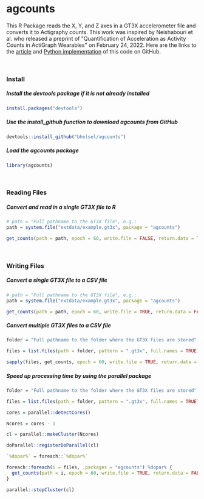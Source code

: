 # agcounts

This R Package reads the X, Y, and Z axes in a GT3X accelerometer file and converts it to Actigraphy counts. This work was inspired by Neishabouri et al. who released a preprint of "Quantification of Acceleration as Activity Counts in ActiGraph Wearables" on February 24, 2022. Here are the links to the <a href = https://www.researchsquare.com/article/rs-1370418/v1>article</a> and <a href = https://github.com/actigraph/agcounts>Python implementation</a> of this code on GitHub.

<br>

### Install

##### Install the devtools package if it is not already installed

```r
install.packages("devtools")
```

##### Use the install_github function to download agcounts from GitHub

```r
devtools::install_github("bhelsel/agcounts")
```
##### Load the agcounts package

```r
library(agcounts)
```
<br>

### Reading Files

##### Convert and read in a single GT3X file to R

```r
# path = "Full pathname to the GT3X file", e.g.:
path = system.file("extdata/example.gt3x", package = "agcounts")

get_counts(path = path, epoch = 60, write.file = FALSE, return.data = TRUE)
```

<br>

### Writing Files

##### Convert a single GT3X file to a CSV file

```r
# path = "Full pathname to the GT3X file", e.g.:
path = system.file("extdata/example.gt3x", package = "agcounts")

get_counts(path = path, epoch = 60, write.file = TRUE, return.data = FALSE)
```

##### Convert multiple GT3X files to a CSV file

```r
folder = "Full pathname to the folder where the GT3X files are stored"

files = list.files(path = folder, pattern = ".gt3x", full.names = TRUE)

sapply(files, get_counts, epoch = 60, write.file = TRUE, return.data = FALSE)
```

##### Speed up processing time by using the parallel package

```r
folder = "Full pathname to the folder where the GT3X files are stored"

files = list.files(path = folder, pattern = ".gt3x", full.names = TRUE)

cores = parallel::detectCores()

Ncores = cores - 1

cl = parallel::makeCluster(Ncores)

doParallel::registerDoParallel(cl)

`%dopar%` = foreach::`%dopar%`

foreach::foreach(i = files, .packages = "agcounts") %dopar% {
  get_counts(path = i, epoch = 60, write.file = TRUE, return.data = FALSE)
}

parallel::stopCluster(cl)

```
